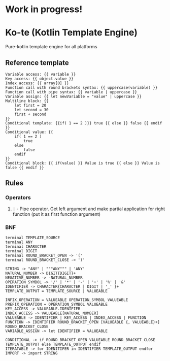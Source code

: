 # Work in progress!
# Ko-te (Kotlin Template Engine)

Pure-kotlin template engine for all platforms

## Reference template

```
Variable access: {{ variable }}
Key access: {{ object.value }}
Index access: {{ array[0] }}
Function call with round brackets syntax: {{ uppercase(variable) }}
Function call with pipe syntax: {{ variable | uppercase }}
Variable assign: {{ let newVariable = "value" | uppercase }}
Multiline block: {{
    let first = 20
    let second = 30
    first + second
}}
Conditional template: {{if( 1 == 2 )}} true {{ else }} false {{ endif }}
Conditional value: {{
    if( 1 == 2 ) 
        true 
    else 
        false 
    endif 
}}
Conditional block: {{ if(value) }} Value is true {{ else }} Value is false {{ endif }}
```

## Rules

### Operators

1. `|` - Pipe operator.
   Get left argument and make partial application for right function (put it as first function argument)

### BNF

```
terminal TEMPLATE_SOURCE
terminal ANY
terminal CHARACTER
terminal DIGIT
terminal ROUND_BRACKET_OPEN -> '('
terminal ROUND_BRACKET_CLOSE -> ')'

STRING -> "ANY" | """ANY""" | 'ANY'
NATURAL_NUMBER -> DIGIT{DIGIT}+
NEGATIVE_NUMBER -> -NATURAL_NUMBER
OPERATION_SYMBOL -> '/' | '*' | '-' | '+' | '%' | '&'
IDENTIFIER -> CHARACTER{CHARACTER | DIGIT | '_' }+
TEMPLATE_OUTPUT = TEMPLATE_SOURCE | VALUEABLE

INFIX_OPERATION = VALUEABLE OPERATION_SYMBOL VALUEABLE
PREFIX_OPERATION = OPERATION_SYMBOL VALUEABLE
KEY_ACCESS -> VALUEABLE.IDENIFIER
INDEX_ACCESS -> VALUEABLE[NATURAL_NUMBER]
VALUEABLE -> IDENTIFIER | KEY_ACCESS | INDEX_ACCESS | FUNCTION
FUNCTION -> IDENTIFIER ROUND_BRACKET_OPEN [VALUEABLE {, VALUEABLE}+] ROUND_BRACKET_CLOSE
VARIABLE_ASSIGN -> let IDENTIFIER = VALUEABLE

CONDITIONAL -> if ROUND_BRACKET_OPEN VALUEABLE ROUND_BRACKET_CLOSE TEMPLATE_OUTPUT else TEMPLATE_OUTPUT endif
ITERATABLE -> for IDENITIFER in IDENTIFIER TEMPLATE_OUTPUT endfor
IMPORT -> import STRING
```